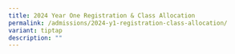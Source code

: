 ```yaml
---
title: 2024 Year One Registration & Class Allocation
permalink: /admissions/2024-y1-registration-class-allocation/
variant: tiptap
description: ""
---
```

